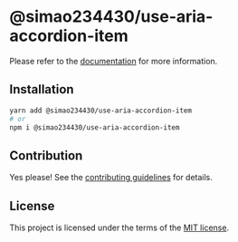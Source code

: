 # @simao234430/use-aria-accordion-item



Please refer to the [documentation](https://YooUI.org/docs/components/use-aria-accordion-item) for more information.

## Installation

```sh
yarn add @simao234430/use-aria-accordion-item
# or
npm i @simao234430/use-aria-accordion-item
```

## Contribution

Yes please! See the
[contributing guidelines](https://github.com/xiaosimao123/yooui/blob/master/CONTRIBUTING.md)
for details.

## License

This project is licensed under the terms of the
[MIT license](https://github.com/xiaosimao123/yooui/blob/master/LICENSE).
